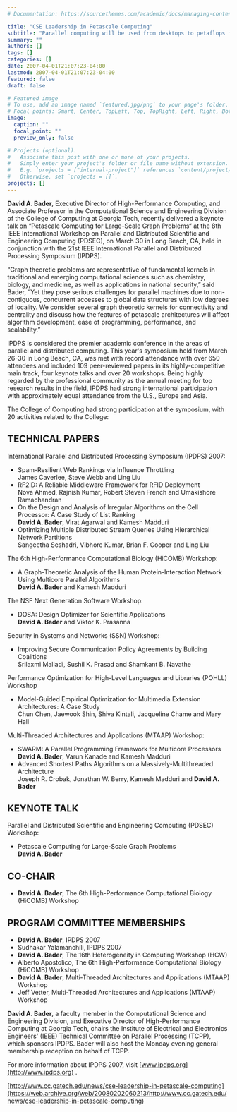 ```yaml
---
# Documentation: https://sourcethemes.com/academic/docs/managing-content/

title: "CSE Leadership in Petascale Computing"
subtitle: "Parallel computing will be used from desktops to petaflops for science and engineering"
summary: ""
authors: []
tags: []
categories: []
date: 2007-04-01T21:07:23-04:00
lastmod: 2007-04-01T21:07:23-04:00
featured: false
draft: false

# Featured image
# To use, add an image named `featured.jpg/png` to your page's folder.
# Focal points: Smart, Center, TopLeft, Top, TopRight, Left, Right, BottomLeft, Bottom, BottomRight.
image:
  caption: ""
  focal_point: ""
  preview_only: false

# Projects (optional).
#   Associate this post with one or more of your projects.
#   Simply enter your project's folder or file name without extension.
#   E.g. `projects = ["internal-project"]` references `content/project/deep-learning/index.md`.
#   Otherwise, set `projects = []`.
projects: []
---
```


**David A. Bader**, Executive Director of High-Performance Computing, and Associate Professor in the Computational Science and Engineering Division of the College of Computing at Georgia Tech, recently delivered a keynote talk on “Petascale Computing for Large-Scale Graph Problems“ at the 8th IEEE International Workshop on Parallel and Distributed Scientific and Engineering Computing (PDSEC), on March 30 in Long Beach, CA, held in conjunction with the 21st IEEE International Parallel and Distributed Processing Symposium (IPDPS).

“Graph theoretic problems are representative of fundamental kernels in traditional and emerging computational sciences such as chemistry, biology, and medicine, as well as applications in national security,” said Bader, “Yet they pose serious challenges for parallel machines due to non-contiguous, concurrent accesses to global data structures with low degrees of locality. We consider several graph theoretic kernels for connectivity and centrality and discuss how the features of petascale architectures will affect algorithm development, ease of programming, performance, and scalability.”

IPDPS is considered the premier academic conference in the areas of parallel and distributed computing.  This year's symposium held from March 26-30 in Long Beach, CA, was met with record attendance with over 650 attendees and included 109 peer-reviewed papers in its highly-competitive main track, four keynote talks and over 20 workshops. Being highly regarded by the professional community as the annual meeting for top research results in the field, IPDPS had strong international participation with approximately equal attendance from the U.S., Europe and Asia.

The College of Computing had strong participation at the symposium, with 20 activities related to the College:

## TECHNICAL PAPERS ##

International Parallel and Distributed Processing Symposium (IPDPS) 2007:

* Spam-Resilient Web Rankings via Influence Throttling   
James Caverlee, Steve Webb and Ling Liu
* RF2ID: A Reliable Middleware Framework for RFID Deployment   
Nova Ahmed, Rajnish Kumar, Robert Steven French and Umakishore Ramachandran
* On the Design and Analysis of Irregular Algorithms on the Cell Processor: A Case Study of List Ranking   
**David A. Bader**, Virat Agarwal and Kamesh Madduri
* Optimizing Multiple Distributed Stream Queries Using Hierarchical Network Partitions   
Sangeetha Seshadri, Vibhore Kumar, Brian F. Cooper and Ling Liu

The 6th High-Performance Computational Biology (HiCOMB) Workshop:

* A Graph-Theoretic Analysis of the Human Protein-Interaction Network Using Multicore Parallel Algorithms   
**David A. Bader** and Kamesh Madduri

The NSF Next Generation Software Workshop:

* DOSA: Design Optimizer for Scientific Applications   
**David A. Bader** and Viktor K. Prasanna

Security in Systems and Networks (SSN) Workshop:

* Improving Secure Communication Policy Agreements by Building Coalitions   
Srilaxmi Malladi, Sushil K. Prasad and Shamkant B. Navathe

Performance Optimization for High-Level Languages and Libraries (POHLL) Workshop

* Model-Guided Empirical Optimization for Multimedia Extension Architectures: A Case Study   
Chun Chen, Jaewook Shin, Shiva Kintali, Jacqueline Chame and Mary Hall

Multi-Threaded Architectures and Applications (MTAAP) Workshop:

* SWARM: A Parallel Programming Framework for Multicore Processors   
**David A. Bader**, Varun Kanade and Kamesh Madduri
* Advanced Shortest Paths Algorithms on a Massively-Multithreaded Architecture   
Joseph R. Crobak, Jonathan W. Berry, Kamesh Madduri and **David A. Bader**

## KEYNOTE TALK ##

Parallel and Distributed Scientific and Engineering Computing (PDSEC) Workshop:

* Petascale Computing for Large-Scale Graph Problems   
**David A. Bader**

## CO-CHAIR ##

* **David A. Bader**, The 6th High-Performance Computational Biology (HiCOMB) Workshop

## PROGRAM COMMITTEE MEMBERSHIPS ##

* **David A. Bader**, IPDPS 2007
* Sudhakar Yalamanchili, IPDPS 2007
* **David A. Bader**, The 16th Heterogeneity in Computing Workshop (HCW)
* Alberto Apostolico, The 6th High-Performance Computational Biology (HiCOMB) Workshop
* **David A. Bader**, Multi-Threaded Architectures and Applications (MTAAP) Workshop
* Jeff Vetter, Multi-Threaded Architectures and Applications (MTAAP) Workshop

**David A. Bader**, a faculty member in the Computational Science and Engineering Division, and Executive Director of High-Performance Computing at Georgia Tech, chairs the Institute of Electrical and Electronics Engineers' (IEEE) Technical Committee on Parallel Processing (TCPP), which sponsors IPDPS.  Bader will also host the Monday evening general membership reception on behalf of TCPP.

For more information about IPDPS 2007, visit [www.ipdps.org](http://www.ipdps.org) .

[http://www.cc.gatech.edu/news/cse-leadership-in-petascale-computing](https://web.archive.org/web/20080202060213/http://www.cc.gatech.edu/news/cse-leadership-in-petascale-computing)
